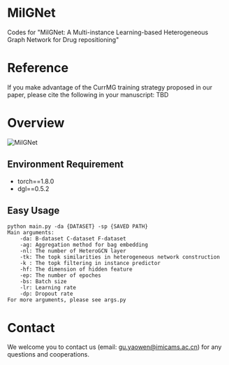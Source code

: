 # MilGNet
Codes for "MilGNet: A Multi-instance Learning-based Heterogeneous Graph Network for Drug repositioning"

# Reference
If you make advantage of the CurrMG training strategy proposed in our paper, please cite the following in your manuscript:
TBD

# Overview
![MilGNet](https://github.com/gu-yaowen/MilGNet/blob/main/model_structure.png)
## Environment Requirement
* torch==1.8.0
* dgl==0.5.2

## Easy Usage
    python main.py -da {DATASET} -sp {SAVED PATH}
    Main arguments:
        -da: B-dataset C-dataset F-dataset
        -ag: Aggregation method for bag embedding
        -nl: The number of HeteroGCN layer
        -tk: The topk similarities in heterogeneous network construction
        -k : The topk filtering in instance predictor
        -hf: The dimension of hidden feature
        -ep: The number of epoches
        -bs: Batch size
        -lr: Learning rate
        -dp: Dropout rate
    For more arguments, please see args.py
    
# Contact
We welcome you to contact us (email: gu.yaowen@imicams.ac.cn) for any questions and cooperations.
